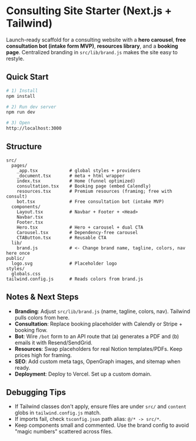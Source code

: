 # Consulting Site Starter (Next.js + Tailwind)

Launch-ready scaffold for a consulting website with a **hero carousel**, **free consultation bot (intake form MVP)**,
**resources library**, and a **booking page**. Centralized branding in `src/lib/brand.js` makes the site easy to restyle.

## Quick Start

```bash
# 1) Install
npm install

# 2) Run dev server
npm run dev

# 3) Open
http://localhost:3000
```

## Structure

```
src/
  pages/
    _app.tsx            # global styles + providers
    _document.tsx       # meta + html wrapper
    index.tsx           # Home (funnel optimized)
    consultation.tsx    # Booking page (embed Calendly)
    resources.tsx       # Premium resources (framing; free with consult)
    bot.tsx             # Free consultation bot (intake MVP)
  components/
    Layout.tsx          # Navbar + Footer + <Head>
    Navbar.tsx
    Footer.tsx
    Hero.tsx            # Hero + carousel + dual CTA
    Carousel.tsx        # Dependency-free carousel
    CTAButton.tsx       # Reusable CTA
  lib/
    brand.js            # <- Change brand name, tagline, colors, nav here once
public/
  logo.svg              # Placeholder logo
styles/
  globals.css
tailwind.config.js      # Reads colors from brand.js
```

## Notes & Next Steps

- **Branding**: Adjust `src/lib/brand.js` (name, tagline, colors, nav). Tailwind pulls colors from here.
- **Consultation**: Replace booking placeholder with Calendly or Stripe + booking flow.
- **Bot**: Wire `/bot` form to an API route that (a) generates a PDF and (b) emails it with Resend/SendGrid.
- **Resources**: Swap placeholders for real Notion templates/PDFs. Keep prices high for framing.
- **SEO**: Add custom meta tags, OpenGraph images, and sitemap when ready.
- **Deployment**: Deploy to Vercel. Set up a custom domain.

## Debugging Tips

- If Tailwind classes don't apply, ensure files are under `src/` and `content` globs in `tailwind.config.js` match.
- If imports fail, check `tsconfig.json` path alias: `@/* -> src/*`.
- Keep components small and commented. Use the brand config to avoid "magic numbers" scattered across files.

